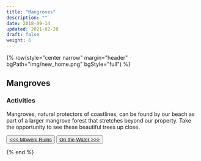 ```yaml
---
title: "Mangroves"
description: ""
date: 2018-09-14
updated: 2021-02-20
draft: false
weight: 6
---
```


{% row(style="center narrow" margin="header" bgPath="img/new_home.png" bgStyle="full") %} 

## Mangroves
 
### Activities

Mangroves, natural protectors of coastlines, can be found by our beach as part of a larger mangrove forest that stretches beyond our property. Take the opportunity to see these beautiful trees up close.

<button>[<<< Mbweni Ruins](/activities/ruins)</button>
<button>[On the Water >>>](/activities/boats)</button>

{% end %}